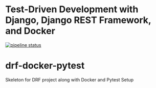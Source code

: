 # Test-Driven Development with Django, Django REST Framework, and Docker

[![pipeline status](https://gitlab.com/hassanazam/django-tdd-docker/badges/master/pipeline.svg)](https://gitlab.com/hassanazam/django-tdd-docker/commits/master)

# drf-docker-pytest
Skeleton for DRF project along with Docker and Pytest Setup
